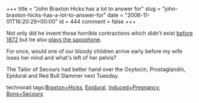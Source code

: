 +++
title = "John Braxton Hicks has a lot to answer for"
slug = "john-braxton-hicks-has-a-lot-to-answer-for"
date = "2006-11-01T16:20:29+00:00"
id = 444
comment = false
+++

Not only did he invent those horrible contractions which didn't exist [before 1872](http://en.wikipedia.org/wiki/Braxton_Hicks) but he also [plays the saxophone](http://www.braxtonhicks.com/). 

For once, would one of our bloody children arrive early before my wife loses her mind and what's left of her pelvis?

The Tailor  of Secours had better hand over the Oxytocin,  Prostaglandin, Epidural and Red Bull Slammer next Tuesday.

<!-- technorati tags begin -->

technorati tags:[Braxton+Hicks](http://technorati.com/tag/Braxton%2BHicks), [Epidural](http://technorati.com/tag/Epidural), [Induced+Pregnancy](http://technorati.com/tag/Induced%2BPregnancy), [Bons+Secours](http://technorati.com/tag/Bons%2BSecours)
<!-- technorati tags end -->
